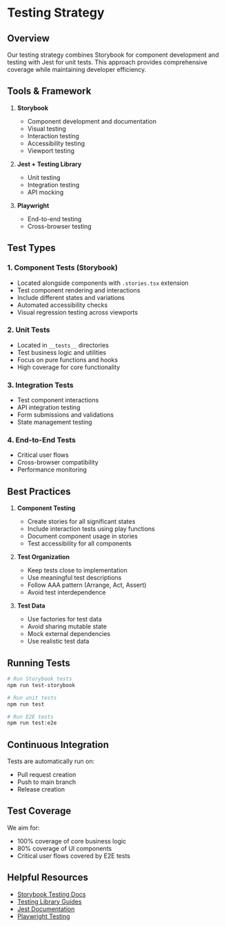 # Testing Strategy

## Overview

Our testing strategy combines Storybook for component development and testing with Jest for unit tests. This approach provides comprehensive coverage while maintaining developer efficiency.

## Tools & Framework

1. **Storybook**
   - Component development and documentation
   - Visual testing
   - Interaction testing
   - Accessibility testing
   - Viewport testing

2. **Jest + Testing Library**
   - Unit testing
   - Integration testing
   - API mocking

3. **Playwright**
   - End-to-end testing
   - Cross-browser testing

## Test Types

### 1. Component Tests (Storybook)
- Located alongside components with `.stories.tsx` extension
- Test component rendering and interactions
- Include different states and variations
- Automated accessibility checks
- Visual regression testing across viewports

### 2. Unit Tests
- Located in `__tests__` directories
- Test business logic and utilities
- Focus on pure functions and hooks
- High coverage for core functionality

### 3. Integration Tests
- Test component interactions
- API integration testing
- Form submissions and validations
- State management testing

### 4. End-to-End Tests
- Critical user flows
- Cross-browser compatibility
- Performance monitoring

## Best Practices

1. **Component Testing**
   - Create stories for all significant states
   - Include interaction tests using play functions
   - Document component usage in stories
   - Test accessibility for all components

2. **Test Organization**
   - Keep tests close to implementation
   - Use meaningful test descriptions
   - Follow AAA pattern (Arrange, Act, Assert)
   - Avoid test interdependence

3. **Test Data**
   - Use factories for test data
   - Avoid sharing mutable state
   - Mock external dependencies
   - Use realistic test data

## Running Tests

```bash
# Run Storybook tests
npm run test-storybook

# Run unit tests
npm run test

# Run E2E tests
npm run test:e2e
```

## Continuous Integration

Tests are automatically run on:
- Pull request creation
- Push to main branch
- Release creation

## Test Coverage

We aim for:
- 100% coverage of core business logic
- 80% coverage of UI components
- Critical user flows covered by E2E tests

## Helpful Resources

- [Storybook Testing Docs](https://storybook.js.org/docs/writing-tests)
- [Testing Library Guides](https://testing-library.com/docs/)
- [Jest Documentation](https://jestjs.io/docs/getting-started)
- [Playwright Testing](https://playwright.dev/docs/intro) 